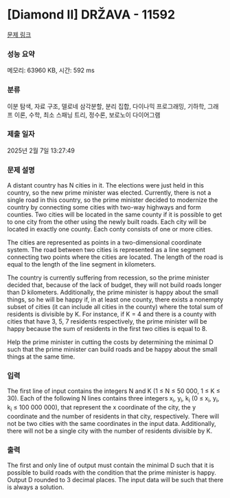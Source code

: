 # [Diamond II] DRŽAVA - 11592 

[문제 링크](https://www.acmicpc.net/problem/11592) 

### 성능 요약

메모리: 63960 KB, 시간: 592 ms

### 분류

이분 탐색, 자료 구조, 델로네 삼각분할, 분리 집합, 다이나믹 프로그래밍, 기하학, 그래프 이론, 수학, 최소 스패닝 트리, 정수론, 보로노이 다이어그램

### 제출 일자

2025년 2월 7일 13:27:49

### 문제 설명

<p>A distant country has N cities in it. The elections were just held in this country, so the new prime minister was elected. Currently, there is not a single road in this country, so the prime minister decided to modernize the country by connecting some cities with two-way highways and form counties. Two cities will be located in the same county if it is possible to get to one city from the other using the newly built roads. Each city will be located in exactly one county. Each conty consists of one or more cities.</p>

<p>The cities are represented as points in a two-dimensional coordinate system. The road between two cities is represented as a line segment connecting two points where the cities are located. The length of the road is equal to the length of the line segment in kilometers.</p>

<p>The country is currently suffering from recession, so the prime minister decided that, because of the lack of budget, they will not build roads longer than D kilometers. Additionally, the prime minister is happy about the small things, so he will be happy if, in at least one county, there exists a nonempty subset of cities (it can include all cities in the county) where the total sum of residents is divisible by K. For instance, if K = 4 and there is a county with cities that have 3, 5, 7 residents respectively, the prime minister will be happy because the sum of residents in the first two cities is equal to 8.</p>

<p>Help the prime minister in cutting the costs by determining the minimal D such that the prime minister can build roads and be happy about the small things at the same time.</p>

### 입력 

 <p>The first line of input contains the integers N and K (1 ≤ N ≤ 50 000, 1 ≤ K ≤ 30). Each of the following N lines contains three integers x<sub>i</sub>, y<sub>i</sub>, k<sub>i</sub> (0 ≤ x<sub>i</sub>, y<sub>i</sub>, k<sub>i</sub> ≤ 100 000 000), that represent the x coordinate of the city, the y coordinate and the number of residents in that city, respectively. There will not be two cities with the same coordinates in the input data. Additionally, there will not be a single city with the number of residents divisible by K.</p>

### 출력 

 <p>The first and only line of output must contain the minimal D such that it is possible to build roads with the condition that the prime minister is happy. Output D rounded to 3 decimal places. The input data will be such that there is always a solution.</p>

